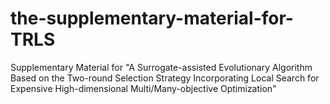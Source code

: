 # the-supplementary-material-for-TRLS
Supplementary Material for "A Surrogate-assisted Evolutionary Algorithm Based on the Two-round Selection Strategy Incorporating Local Search for Expensive High-dimensional Multi/Many-objective Optimization"
